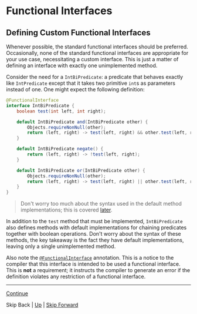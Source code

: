 # Functional Interfaces

## Defining Custom Functional Interfaces

Whenever possible, the standard functional interfaces should be preferred.
Occasionally, none of the standard functional interfaces are appropriate for
your use case, necessitating a custom interface. This is just a matter of
defining an interface with exactly one unimplemented method.

Consider the need for a `IntBiPredicate`: a predicate that behaves exactly like
`IntPredicate` except that it takes two primitive
`int`s as parameters instead of one. One might expect the following definition:

``` java
@FunctionalInterface
interface IntBiPredicate {
    boolean test(int left, int right);

    default IntBiPredicate and(IntBiPredicate other) {
        Objects.requireNonNull(other);
        return (left, right) -> test(left, right) && other.test(left, right);
    }

    default IntBiPredicate negate() {
        return (left, right) -> !test(left, right);
    }

    default IntBiPredicate or(IntBiPredicate other) {
        Objects.requireNonNull(other);
        return (left, right) -> test(left, right) || other.test(left, right);
    }
}
```

> Don't worry too much about the syntax used in the default method
> implementations; this is covered [later](../lambda_expressions/start.md).

In addition to the `test` method that must be implemented, `IntBiPredicate` also
defines methods with default implementations for chaining predicates together
with boolean operations. Don't worry about the syntax of these methods, the key
takeaway is the fact they have default implementations, leaving only a single
unimplemented method.

Also note the
[`@FunctionalInterface`](https://docs.oracle.com/javase/8/docs/api/java/lang/FunctionalInterface.html)
annotation. This is a notice to the compiler that this interface is intended to
be used a functional interface. This is **not** a requirement; it instructs the
compiler to generate an error if the definition violates any restriction of a
functional interface.

---
[Continue](end.md)

Skip Back | [Up](../start.md) | [Skip Forward](../lambda_expressions/start.md)
